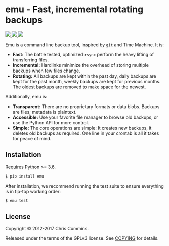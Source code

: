# emu - Fast, incremental rotating backups

<a href="https://badge.fury.io/py/lmk">
  <img src="https://img.shields.io/pypi/v/emu.svg?colorB=green&style=flat">
</a>
<a href="https://travis-ci.org/ChrisCummins/emu">
  <img src="https://img.shields.io/travis/ChrisCummins/emu/master.svg?style=flat">
</a>
<a href="https://tldrlegal.com/license/gnu-general-public-license-v3-(gpl-3)">
  <img src="https://img.shields.io/badge/license-GPLv3-blue.svg?style=flat">
</a>

Emu is a command line backup tool, inspired by `git` and Time Machine. It is:

* **Fast:** The battle tested, optimized `rsync` perform the heavy lifting of transferring files.
* **Incremental:** Hardlinks minimize the overhead of storing multiple backups when few files change.
* **Rotating:** All backups are kept within the past day, daily backups are kept for the past month, weekly backups are kept for previous months. The oldest backups are removed to make space for the newest.

Additionally, emu is:

* **Transparent:** There are no proprietary formats or data blobs. Backups are files; metadata is plaintext.
* **Accessible:** Use your favorite file manager to browse old backups, or use the Python API for more control.
* **Simple:** The core operations are simple: It creates new backups, it deletes old backups as required. One line in your crontab is all it takes for peace of mind.


## Installation

Requires Python >= 3.6.

```sh
$ pip install emu
```

After installation, we recommend running the test suite to ensure everything is in tip-top working order:

```sh
$ emu test
```


## License

Copyright © 2012-2017 Chris Cummins.

Released under the terms of the GPLv3 license. See [COPYING](/COPYING) for details.
